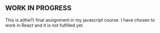 ## WORK IN PROGRESS
This is a(the?) final assignment in my javascript course. I have chosen to work in React and it is not fulfilled yet.
